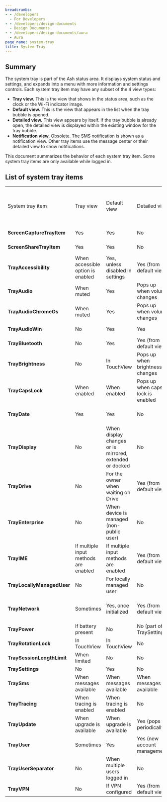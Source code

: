 ```yaml
---
breadcrumbs:
- - /developers
  - For Developers
- - /developers/design-documents
  - Design Documents
- - /developers/design-documents/aura
  - Aura
page_name: system-tray
title: System Tray
---
```


## Summary

The system tray is part of the Ash status area. It displays system status and
settings, and expands into a menu with more information and settings controls.
Each system tray item may have any subset of the 4 view types:

*   **Tray view.** This is the view that shows in the status area, such
            as the clock or the Wi-Fi indicator image.
*   **Default view.** This is the view that appears in the list when the
            tray bubble is opened.
*   **Detailed view.** This view appears by itself. If the tray bubble
            is already open, the detailed view is displayed within the existing
            window for the tray bubble.
*   **Notification view.** Obsolete. The SMS notification is shown as a
            notification view. Other tray items use the message center or their
            detailed view to show notifications.

This document summarizes the behavior of each system tray item. Some system tray
items are only available while logged in.

## List of system tray items

<table>
<tr>
<td>System tray item</td>
<td>Tray view</td>
<td>Default view</td>
<td>Detailed view</td>
<td>Notifications</td>
<td>Chrome OS only</td>
<td>Visible in sign-in screen, lock screen, OOBE</td>
</tr>
<tr>
<td><b>ScreenCaptureTrayItem</b></td>
<td>Yes</td>
<td>Yes</td>
<td>No</td>
<td>Message center</td>
<td>Yes</td>
<td>No? </td>
</tr>
<tr>
<td><b>ScreenShareTrayItem</b></td>
<td>Yes</td>
<td>Yes</td>
<td>No</td>
<td>Message center</td>
<td>Yes</td>
<td>No? </td>
</tr>
<tr>
<td><b>TrayAccessibility</b></td>
<td>When accessible option is enabled</td>
<td>Yes, unless disabled in settings</td>
<td>Yes (from default view)</td>
<td>Custom popup</td>
<td>No (Windows, Linux)</td>
<td>Yes</td>
</tr>
<tr>
<td><b>TrayAudio</b></td>
<td>When muted</td>
<td>Yes</td>
<td>Pops up when volume changes</td>
<td>Detailed view popup</td>
<td>Yes</td>
</tr>
<tr>
<td><b>TrayAudioChromeOs</b></td>
<td>When muted</td>
<td>Yes</td>
<td>Pops up when volume changes</td>
<td>Detailed view popup</td>
<td>Yes</td>
<td>Yes</td>
</tr>
<tr>
<td><b>TrayAudioWin</b></td>
<td>No</td>
<td>Yes</td>
<td>Yes</td>
<td>No</td>
<td>No (Windows)</td>
<td>N/A</td>
</tr>
<tr>
<td><b>TrayBluetooth</b></td>
<td>No</td>
<td>Yes</td>
<td>Yes (from default view)</td>
<td>No</td>
<td>No (Linux)</td>
<td>Yes</td>
</tr>
<tr>
<td><b>TrayBrightness</b></td>
<td>No</td>
<td>In TouchView</td>
<td>Pops up when brightness changes</td>
<td>Detailed view popup</td>
<td>Yes </td>
<td>Yes</td>
</tr>
<tr>
<td><b>TrayCapsLock</b></td>
<td>When enabled</td>
<td>When enabled</td>
<td>Pops up when caps lock is enabled</td>
<td>Detailed view popup</td>
<td>Yes</td>
<td>Yes</td>
</tr>
<tr>
<td><b>TrayDate</b></td>
<td>Yes</td>
<td>Yes</td>
<td>No</td>
<td>No</td>
<td>No (Windows, Linux)</td>
<td>Yes</td>
</tr>
<tr>
<td><b>TrayDisplay</b></td>
<td>No</td>
<td>When display changes or is mirrored, extended or docked</td>
<td>No</td>
<td>Message center</td>
<td>Yes</td>
<td>Yes</td>
</tr>
<tr>
<td><b>TrayDrive</b></td>
<td>No</td>
<td>For the owner when waiting on Drive</td>
<td>Yes (from default view)</td>
<td>No</td>
<td>No (Linux)</td>
<td>No</td>
</tr>
<tr>
<td><b>TrayEnterprise</b></td>
<td>No</td>
<td>When device is managed (non-public user)</td>
<td>No</td>
<td>No</td>
<td>Yes </td>
<td>Yes</td>
</tr>
<tr>
<td><b>TrayIME</b></td>
<td>If multiple input methods are enabled</td>
<td>If multiple input methods are enabled</td>
<td>Yes (from default view)</td>
<td>No</td>
<td>No (Linux)</td>
<td>Yes</td>
</tr>
<tr>
<td><b>TrayLocallyManagedUser</b></td>
<td>No</td>
<td>For locally managed user</td>
<td>No</td>
<td>Message center</td>
<td>Yes</td>
<td>No</td>
</tr>
<tr>
<td><b>TrayNetwork</b></td>
<td>Sometimes</td>
<td>Yes, once initialized</td>
<td>Yes (from default view)</td>
<td>Detailed view popup or message center</td>
<td>Yes</td>
<td>Yes</td>
</tr>
<tr>
<td><b>TrayPower</b></td>
<td>If battery present</td>
<td>No</td>
<td>No (part of TraySettings)</td>
<td>Message center</td>
<td>Yes</td>
<td>Yes</td>
</tr>
<tr>
<td><b>TrayRotationLock</b></td>
<td>In TouchView</td>
<td>In TouchView</td>
<td>No</td>
<td>No</td>
<td>Yes</td>
<td>Yes</td>
</tr>
<tr>
<td><b>TraySessionLengthLimit</b></td>
<td>When limited</td>
<td>No</td>
<td>No</td>
<td>Message center</td>
<td>Yes</td>
<td>No</td>
</tr>
<tr>
<td><b>TraySettings</b></td>
<td>No</td>
<td>Yes</td>
<td>No</td>
<td>No</td>
<td>Yes</td>
<td>Sometimes</td>
</tr>
<tr>
<td><b>TraySms</b></td>
<td>When messages available</td>
<td>When messages available</td>
<td>When messages available</td>
<td>Notification view</td>
<td>Yes</td>
<td>?</td>
</tr>
<tr>
<td><b>TrayTracing</b></td>
<td>When tracing is enabled</td>
<td>When tracing is enabled</td>
<td>No</td>
<td>No</td>
<td>Yes</td>
<td>Yes</td>
</tr>
<tr>
<td><b>TrayUpdate</b></td>
<td>When upgrade is available</td>
<td>When upgrade is available</td>
<td>Yes (pops up periodically)</td>
<td>Detailed view popup</td>
<td>No (Windows, Linux)</td>
<td>Yes</td>
</tr>
<tr>
<td><b>TrayUser</b></td>
<td>Sometimes</td>
<td>Yes</td>
<td>Yes (new account management)</td>
<td>No</td>
<td>Yes</td>
<td>No </td>
</tr>
<tr>
<td><b>TrayUserSeparator</b></td>
<td>No</td>
<td>When multiple users logged in</td>
<td>No</td>
<td>No</td>
<td>Yes</td>
<td>No</td>
</tr>
<tr>
<td><b>TrayVPN</b></td>
<td>No</td>
<td>If VPN configured</td>
<td>Yes (from default view)</td>
<td>No</td>
<td>Yes</td>
<td>Lock screen</td>
</tr>
</table>
